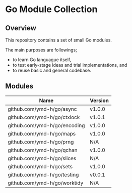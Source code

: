 # Go Module Collection

## Overview

This repository contains a set of small Go modules.

The main purposes are followings;
* to learn Go languague itself,
* to test early-stage ideas and trial implementations, and
* to reuse basic and general codebase.


## Modules

| Name                         | Version |
|------------------------------|---------|
| github.com/ymd-h/go/async    | v1.0.0  |
| github.com/ymd-h/go/ctxlock  | v1.0.1  |
| github.com/ymd-h/go/encoding | v1.0.0  |
| github.com/ymd-h/go/maps     | v1.0.0  |
| github.com/ymd-h/go/prng     | N/A     |
| github.com/ymd-h/go/qchan    | v1.0.0  |
| github.com/ymd-h/go/slices   | N/A     |
| github.com/ymd-h/go/sets     | v1.0.0  |
| github.com/ymd-h/go/testing  | v0.0.1  |
| github.com/ymd-h/go/worktidy | N/A     |
